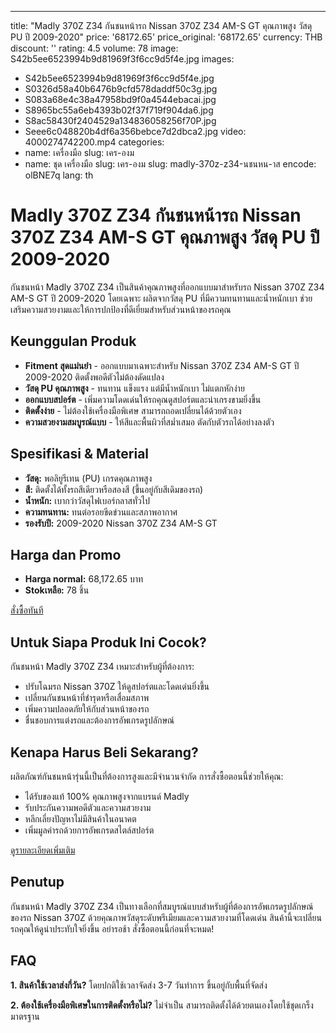 ---
title: "Madly 370Z Z34 กันชนหน้ารถ Nissan 370Z Z34 AM-S GT คุณภาพสูง วัสดุ PU ปี 2009-2020"
price: '68172.65'
price_original: '68172.65'
currency: THB
discount: ''
rating: 4.5
volume: 78
image: S42b5ee6523994b9d81969f3f6cc9d5f4e.jpg
images:
  - S42b5ee6523994b9d81969f3f6cc9d5f4e.jpg
  - S0326d58a40b6476b9cfd578daddf50c3g.jpg
  - S083a68e4c38a47958bd9f0a4544ebacai.jpg
  - S8965bc55a6eb4393b02f37f719f904da6.jpg
  - S8ac58430f2404529a134836058256f70P.jpg
  - Seee6c048820b4df6a356bebce7d2dbca2.jpg
video: 4000274742200.mp4
categories:
  - name: เครื่องมือ
    slug: เคร-องม
  - name: ชุด เครื่องมือ
    slug: เคร-องม
slug: madly-370z-z34-นชนหน-าส
encode: olBNE7q
lang: th

# Madly 370Z Z34 กันชนหน้ารถ Nissan 370Z Z34 AM-S GT คุณภาพสูง วัสดุ PU ปี 2009-2020

กันชนหน้า Madly 370Z Z34 เป็นสินค้าคุณภาพสูงที่ออกแบบมาสำหรับรถ Nissan 370Z Z34 AM-S GT ปี 2009-2020 โดยเฉพาะ ผลิตจากวัสดุ PU ที่มีความทนทานและน้ำหนักเบา ช่วยเสริมความสวยงามและให้การปกป้องที่ดีเยี่ยมสำหรับส่วนหน้าของรถคุณ

## Keunggulan Produk

- **Fitment สุดแม่นยำ** - ออกแบบมาเฉพาะสำหรับ Nissan 370Z Z34 AM-S GT ปี 2009-2020 ติดตั้งพอดีตัวไม่ต้องดัดแปลง
- **วัสดุ PU คุณภาพสูง** - ทนทาน แข็งแรง แต่มีน้ำหนักเบา ไม่แตกหักง่าย
- **ออกแบบสปอร์ต** - เพิ่มความโดดเด่นให้รถคุณดูสปอร์ตและน่าเกรงขามยิ่งขึ้น
- **ติดตั้งง่าย** - ไม่ต้องใช้เครื่องมือพิเศษ สามารถถอดเปลี่ยนได้ด้วยตัวเอง
- **ความสวยงามสมบูรณ์แบบ** - ให้สีและพื้นผิวที่สม่ำเสมอ ตัดกับตัวรถได้อย่างลงตัว

## Spesifikasi & Material

- **วัสดุ:** พอลิยูรีเทน (PU) เกรดคุณภาพสูง
- **สี:** ติดตั้งได้ทั้งรถสีเดียวหรือสองสี (ขึ้นอยู่กับสีเดิมของรถ)
- **น้ำหนัก:** เบากว่าวัสดุไฟเบอร์กลาสทั่วไป
- **ความทนทาน:** ทนต่อรอยขีดข่วนและสภาพอากาศ
- **รองรับปี:** 2009-2020 Nissan 370Z Z34 AM-S GT

## Harga dan Promo

- **Harga normal:** 68,172.65 บาท
- **Stokเหลือ:** 78 ชิ้น

<div class="flex justify-center my-2">
  <a href="https://buy.csgad.com/olBNE7q" rel="nofollow sponsored" target="_blank" class="py-2 px-4 rounded-md text-white font-semibold bg-gradient-to-r from-[#f73c22] to-[#ff7b48]">สั่งซื้อทันที</a>
</div>

## Untuk Siapa Produk Ini Cocok?

กันชนหน้า Madly 370Z Z34 เหมาะสำหรับผู้ที่ต้องการ:
- ปรับโฉมรถ Nissan 370Z ให้ดูสปอร์ตและโดดเด่นยิ่งขึ้น
- เปลี่ยนกันชนหน้าที่ชำรุดหรือเสื่อมสภาพ
- เพิ่มความปลอดภัยให้กับส่วนหน้าของรถ
- ชื่นชอบการแต่งรถและต้องการอัพเกรดรูปลักษณ์

## Kenapa Harus Beli Sekarang?

ผลิตภัณฑ์กันชนหน้ารุ่นนี้เป็นที่ต้องการสูงและมีจำนวนจำกัด การสั่งซื้อตอนนี้ช่วยให้คุณ:
- ได้รับของแท้ 100% คุณภาพสูงจากแบรนด์ Madly
- รับประกันความพอดีตัวและความสวยงาม
- หลีกเลี่ยงปัญหาไม่มีสินค้าในอนาคต
- เพิ่มมูลค่ารถด้วยการอัพเกรดสไตล์สปอร์ต

<div class="flex justify-center my-2">
  <a href="https://buy.csgad.com/olBNE7q" rel="nofollow sponsored" target="_blank" class="py-2 px-4 rounded-md text-white font-semibold bg-gradient-to-r from-[#f73c22] to-[#ff7b48]">ดูรายละเอียดเพิ่มเติม</a>
</div>

## Penutup

กันชนหน้า Madly 370Z Z34 เป็นทางเลือกที่สมบูรณ์แบบสำหรับผู้ที่ต้องการอัพเกรดรูปลักษณ์ของรถ Nissan 370Z ด้วยคุณภาพวัสดุระดับพรีเมียมและความสวยงามที่โดดเด่น สินค้านี้จะเปลี่ยนรถคุณให้ดูน่าประทับใจยิ่งขึ้น อย่ารอช้า สั่งซื้อตอนนี้ก่อนที่จะหมด!

## FAQ

**1. สินค้าใช้เวลาส่งกี่วัน?**
โดยปกติใช้เวลาจัดส่ง 3-7 วันทำการ ขึ้นอยู่กับพื้นที่จัดส่ง

**2. ต้องใช้เครื่องมือพิเศษในการติดตั้งหรือไม่?**
ไม่จำเป็น สามารถติดตั้งได้ด้วยตนเองโดยใช้ชุดเกร็งมาตรฐาน